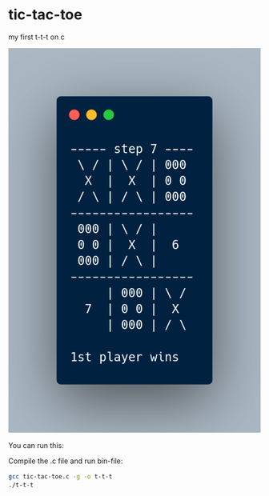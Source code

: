 # tic-tac-toe
my first t-t-t on c

![Image](./gameplay.png)

You can run this:

Compile the .c file and run bin-file:
```bash 
gcc tic-tac-toe.c -g -o t-t-t
./t-t-t
```
